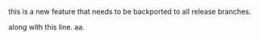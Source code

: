 this is a new feature that needs to be backported to all release branches.

along with this line.
aa.